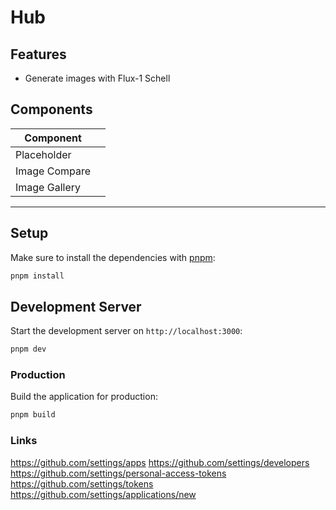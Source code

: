 # Hub

## Features

- Generate images with Flux-1 Schell

## Components

| Component     |     |
| ------------- | --- |
| Placeholder   |     |
| Image Compare |     |
| Image Gallery |     |

----

## Setup

Make sure to install the dependencies with [pnpm](https://pnpm.io/installation#using-corepack):

```bash
pnpm install
```

## Development Server

Start the development server on `http://localhost:3000`:

```bash
pnpm dev
```

### Production

Build the application for production:

```bash
pnpm build
```


### Links

https://github.com/settings/apps
https://github.com/settings/developers
https://github.com/settings/personal-access-tokens
https://github.com/settings/tokens
https://github.com/settings/applications/new
